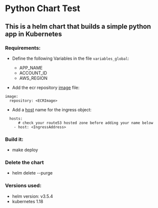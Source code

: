 # Python Chart Test

## This is a helm chart that builds a simple python app in Kubernetes

### Requirements:
* Define the following Variables in the file `variables_global`:
  - APP_NAME
  - ACCOUNT_ID
  - AWS_REGION

* Add the ecr repository [image](https://github.com/nandonespolo/python-chart-test/blob/python-chart/python-chart/values.yaml#L8) file:
```
image:
  repository: <ECRImage>
```

* Add a [host](https://github.com/nandonespolo/python-chart-test/blob/python-chart/python-chart/values.yaml#L46) name for the ingress object:
```
  hosts:
      # check your route53 hosted zone before adding your name below
    - host: <IngressAddress>
```

### Build it:
* make deploy

### Delete the chart
* helm delete --purge <ChartName>

### Versions used:
* helm version: v3.5.4
* kubernetes 1.18
